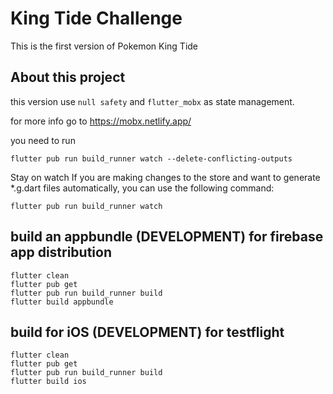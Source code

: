 # King Tide Challenge

This is the first version of Pokemon King Tide

## About this project

this version use `null safety` and `flutter_mobx` as state management.

for more info go to https://mobx.netlify.app/

you need to run

```shell
flutter pub run build_runner watch --delete-conflicting-outputs
```

Stay on watch
If you are making changes to the store and want to generate \*.g.dart files automatically, you can use the following command:

```shell
flutter pub run build_runner watch
```

## build an appbundle (DEVELOPMENT) for firebase app distribution

```shell
flutter clean
flutter pub get
flutter pub run build_runner build
flutter build appbundle
```

## build for iOS (DEVELOPMENT) for testflight

```shell
flutter clean
flutter pub get
flutter pub run build_runner build
flutter build ios
```
